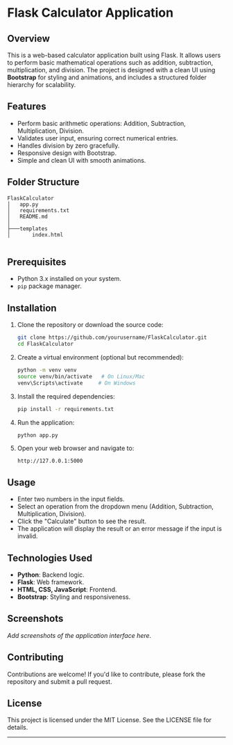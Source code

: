 # Flask Calculator Application

## Overview
This is a web-based calculator application built using Flask. It allows users to perform basic mathematical operations such as addition, subtraction, multiplication, and division. The project is designed with a clean UI using **Bootstrap** for styling and animations, and includes a structured folder hierarchy for scalability.

## Features
- Perform basic arithmetic operations: Addition, Subtraction, Multiplication, Division.
- Validates user input, ensuring correct numerical entries.
- Handles division by zero gracefully.
- Responsive design with Bootstrap.
- Simple and clean UI with smooth animations.

## Folder Structure
```
FlaskCalculator
│   app.py                  
│   requirements.txt        
│   README.md               
│
├───templates               
│       index.html          
             
```

## Prerequisites
- Python 3.x installed on your system.
- `pip` package manager.

## Installation
1. Clone the repository or download the source code:
   ```bash
   git clone https://github.com/yourusername/FlaskCalculator.git
   cd FlaskCalculator
   ```

2. Create a virtual environment (optional but recommended):
   ```bash
   python -m venv venv
   source venv/bin/activate   # On Linux/Mac
   venv\Scripts\activate     # On Windows
   ```

3. Install the required dependencies:
   ```bash
   pip install -r requirements.txt
   ```

4. Run the application:
   ```bash
   python app.py
   ```

5. Open your web browser and navigate to:
   ```
   http://127.0.0.1:5000
   ```

## Usage
- Enter two numbers in the input fields.
- Select an operation from the dropdown menu (Addition, Subtraction, Multiplication, Division).
- Click the "Calculate" button to see the result.
- The application will display the result or an error message if the input is invalid.

## Technologies Used
- **Python**: Backend logic.
- **Flask**: Web framework.
- **HTML, CSS, JavaScript**: Frontend.
- **Bootstrap**: Styling and responsiveness.

## Screenshots
_Add screenshots of the application interface here._

## Contributing
Contributions are welcome! If you'd like to contribute, please fork the repository and submit a pull request.

## License
This project is licensed under the MIT License. See the LICENSE file for details.

---
